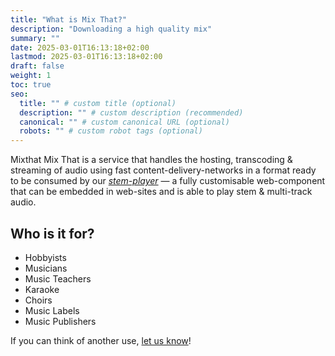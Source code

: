 ```yaml
---
title: "What is Mix That?"
description: "Downloading a high quality mix"
summary: ""
date: 2025-03-01T16:13:18+02:00
lastmod: 2025-03-01T16:13:18+02:00
draft: false
weight: 1
toc: true
seo:
  title: "" # custom title (optional)
  description: "" # custom description (recommended)
  canonical: "" # custom canonical URL (optional)
  robots: "" # custom robot tags (optional)
---
```


Mixthat Mix That is a service that handles the hosting, transcoding & streaming of audio using fast content-delivery-networks in a format ready to be consumed by our [_stem-player_](https://www.stemplayer-js.com) — a fully customisable web-component that can be embedded in web-sites and is able to play stem & multi-track audio.

## Who is it for?

- Hobbyists
- Musicians
- Music Teachers
- Karaoke
- Choirs
- Music Labels
- Music Publishers

If you can think of another use, [let us know](/contact)!

